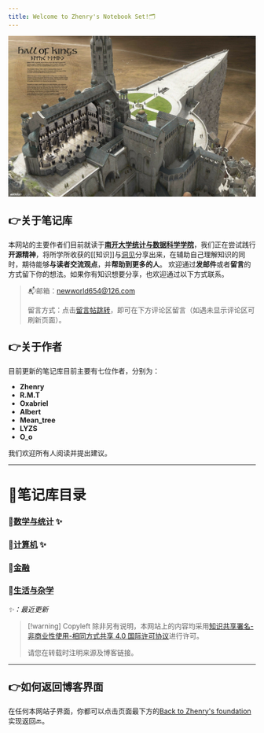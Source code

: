 ```yaml
---
title: Welcome to Zhenry's Notebook Set!🗂️
---
```

 [![](hallofking.jpg)](Zhenry的笔记/Insight-集合/) 

## 👉关于笔记库
本网站的主要作者们目前就读于[**南开大学统计与数据科学学院**](https://stat.nankai.edu.cn/)，我们正在尝试践行**开源精神**，将所学所收获的[[知识]]与[洞见](Zhenry的笔记\Insight-集合)分享出来，在辅助自己理解知识的同时，期待能够**与读者交流观点**，并**帮助到更多的人**。
欢迎通过**发邮件**或者**留言**的方式留下你的想法。如果你有知识想要分享，也欢迎通过以下方式联系。

>📬邮箱：newworld654@126.com
>
>留言方式：点击[留言帖跳转](https://zhanghenry.site/2024/08/19/%E6%AC%A2%E8%BF%8E%E7%95%99%E8%A8%80/)，即可在下方评论区留言（如遇未显示评论区可刷新页面）。

## 👉关于作者
目前更新的笔记库目前主要有七位作者，分别为：
* **Zhenry**
* **R.M.T**
* **Oxabriel**
* **Albert**
* **Mean_tree**
* **LYZS** 
* **O_o**

我们欢迎所有人阅读并提出建议。

---
# 🗽笔记库目录

### 📂[数学与统计](数学与统计index.md) ✨
 
### 📂[计算机](计算机index.md) ✨

### 📂[金融](金融index.md)

### 📂[生活与杂学](生活与杂学index.md) 

*✨：最近更新*

>[!warning] Copyleft
>除非另有说明，本网站上的内容均采用[知识共享署名-非商业性使用-相同方式共享 4.0 国际许可协议](http://creativecommons.org/licenses/by-nc-sa/4.0/)进行许可。
>
>请您在转载时注明来源及博客链接。

---
## 👉如何返回博客界面
在任何本网站子界面，你都可以点击页面最下方的[Back to Zhenry's foundation](https://zhenrys.github.io)实现返回🔙。

